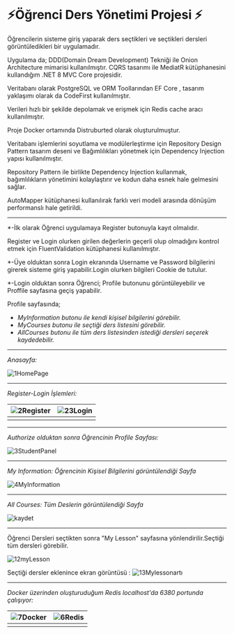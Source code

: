 # ⚡Öğrenci Ders Yönetimi Projesi ⚡

Öğrencilerin sisteme giriş yaparak ders seçtikleri ve seçtikleri dersleri görüntüledikleri bir uygulamadır.

Uygulama da; DDD(Domain Dream Development) Tekniği ile Onion Architecture mimarisi kullanılmıştır. CQRS tasarımı ile MediatR kütüphanesini kullandığım .NET 8 MVC Core projesidir.

Veritabanı olarak PostgreSQL ve ORM Toollarından EF Core , tasarım yaklaşımı olarak da CodeFirst kullanılmıştır.

Verileri hızlı bir şekilde depolamak ve erişmek için Redis cache aracı kullanılmıştır.

Proje Docker ortamında Distruburted olarak oluşturulmuştur.


Veritabanı işlemlerini soyutlama ve modülerleştirme için Repository Design Pattern tasarım deseni ve Bağımlılıkları yönetmek için Dependency Injection yapısı kullanılmıştır.

Repository Pattern ile birlikte Dependency Injection kullanmak, bağımlılıkların yönetimini kolaylaştırır ve kodun daha esnek hale gelmesini sağlar.

AutoMapper kütüphanesi kullanılırak farklı veri modeli arasında dönüşüm performanslı hale getirildi.


*****
*-İlk olarak Öğrenci uygulamaya Register butonuyla kayıt olmalıdır.

  Register ve Login olurken girilen değerlerin geçerli olup olmadığını kontrol etmek için FluentValidation kütüphanesi kullanılmıştır.

*-Üye olduktan sonra Login ekranında  Username ve Password bilgilerini girerek sisteme giriş yapabilir.Login olurken bilgileri Cookie de tutulur.

*-Login olduktan sonra Öğrenci; Profile butonunu görüntüleyebilir ve Proffile sayfasına geçiş yapabilir.

Profile sayfasında;
-   _MyInformation butonu ile kendi kişisel bilgilerini görebilir._
-   _MyCourses butonu ile seçtiği ders listesini görebilir._
-   _AllCourses butonu ile tüm ders listesinden istediği dersleri seçerek kaydedebilir._



*****


 _Anasayfa:_ 

![1HomePage](https://github.com/ysnesra/StudentLessonApp/assets/104023688/bf244d66-62b4-4b76-818c-2d23575b1de0)

*****

 _Register-Login İşlemleri:_ 

|![2Register](https://github.com/ysnesra/StudentLessonApp/assets/104023688/c249207d-ba73-4a4a-9dcb-fb277185b130)  |![23Login](https://github.com/ysnesra/StudentLessonApp/assets/104023688/d24e81f4-597d-4fe2-8c9d-691630ff625b) |
|--|--|
|  |  |

*****

 _Authorize olduktan sonra Öğrencinin Profile Sayfası:_ 

![3StudentPanel](https://github.com/ysnesra/StudentLessonApp/assets/104023688/c59bf5ba-78fe-407e-b809-4c8cc5258ef0)

*****

 _My Information:_ _Öğrencinin Kişisel Bilgilerini görüntülendiği Sayfa_ 
 
 ![4MyInformation](https://github.com/ysnesra/StudentLessonApp/assets/104023688/ba3b1426-b957-444a-a4c5-4723bed6058a)

*****

 _All Courses:_ _Tüm Deslerin görüntülendiği Sayfa_ 

![kaydet](https://github.com/ysnesra/StudentLessonApp/assets/104023688/dd1149f4-ae07-4a47-b3f6-e0ea649f5509)

*****

Öğrenci Dersleri seçtikten sonra "My Lesson" sayfasına yönlendirilir.Seçtiği tüm dersleri görebilir.

![12myLesson](https://github.com/ysnesra/StudentLessonApp/assets/104023688/05413ef1-9032-46f0-a32e-2d994be2c619)



Seçtiği dersler eklenince ekran görüntüsü :
![13Mylessonartı](https://github.com/ysnesra/StudentLessonApp/assets/104023688/cb5daea3-e9b7-4927-bd40-917e0d8b37a8)



*****
_Docker üzerinden oluşturuduğum Redis localhost'da 6380 portunda çalışıyor:_

|![7Docker](https://github.com/ysnesra/StudentLessonApp/assets/104023688/02c8eca6-17fa-496f-b82b-5014d95920f8)  |![6Redis](https://github.com/ysnesra/StudentLessonApp/assets/104023688/290e49bf-f2f5-469e-9dfa-912a0633ad94) |
|--|--|
|  |  |


